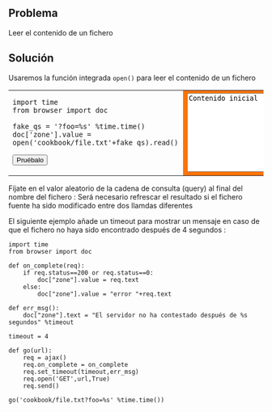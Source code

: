 Problema
--------

Leer el contenido de un fichero


Solución
--------

Usaremos la función integrada `open()` para leer el contenido de un fichero

<table width="100%">
<tr>
<td style="width:40%;padding-right:10px;">

    import time
    from browser import doc
    
    fake_qs = '?foo=%s' %time.time()
    doc['zone'].value = open('cookbook/file.txt'+fake_qs).read()

<button id="get_file">Pruébalo</button>

</td>
<td style="background-color:#FF7400;text-align:center;">
<textarea id="zone" rows=10 cols=40>Contenido inicial</textarea>
</td>
</tr>
</table>

<script type="text/python3">
def get_file(ev):
    src = doc.get(selector="pre.marked")[0].text
    exec(src)

doc['get_file'].bind('click', get_file)
</script>


Fíjate en el valor aleatorio de la cadena de consulta (query) al final del nombre del fichero : Será necesario refrescar el resultado si el fichero fuente ha sido modificado entre dos llamdas diferentes

El siguiente ejemplo añade un timeout para mostrar un mensaje en caso de que el fichero no haya sido encontrado después de 4 segundos :

    import time
    from browser import doc

    def on_complete(req):
        if req.status==200 or req.status==0:
            doc["zone"].value = req.text
        else:
            doc["zone"].value = "error "+req.text
    
    def err_msg():
        doc["zone"].text = "El servidor no ha contestado después de %s segundos" %timeout
    
    timeout = 4
    
    def go(url):
        req = ajax()
        req.on_complete = on_complete
        req.set_timeout(timeout,err_msg)
        req.open('GET',url,True)
        req.send()

    go('cookbook/file.txt?foo=%s' %time.time())